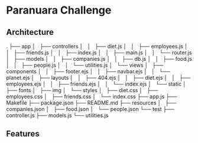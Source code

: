 # Paranuara Challenge

## Architecture
.
├── app
│   ├── controllers
│   │   ├── diet.js
│   │   ├── employees.js
│   │   ├── friends.js
│   │   ├── index.js
│   │   ├── main.js
│   │   └── router.js
│   ├── models
│   │   ├── companies.js
│   │   ├── db.js
│   │   ├── food.js
│   │   ├── people.js
│   │   └── utilities.js
│   └── views
│       ├── components
│       │   ├── footer.ejs
│       │   ├── navbar.ejs
│       │   └── planet.ejs
│       ├── layouts
│       │   ├── 404.ejs
│       │   ├── diet.ejs
│       │   ├── employees.ejs
│       │   ├── friends.ejs
│       │   └── index.ejs
│       └── static
│           ├── fonts
│           ├── img
│           └── styles
│               ├── diet.css
│               ├── employees.css
│               ├── friends.css
│               └── index.css
├── app.js
├── Makefile
├── package.json
├── README.md
├── resources
│   ├── companies.json
│   ├── food.json
│   └── people.json
└── test
    ├── controller.js
    ├── models.js
    └── utilities.js


## Features
